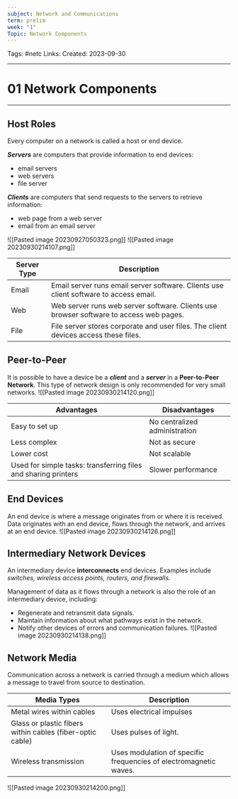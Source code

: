 ```yaml
---
subject: Network and Communications
term: prelim
week: "1"
Topic: Network Components
---
```

Tags: #netc
Links:
Created: 2023-09-30

---
# 01 Network Components

---

## Host Roles

Every computer on a network is called a host or end device.

___Servers___ are computers that provide information to end devices:
- email servers
- web servers
- file server

___Clients___ are computers that send requests to the servers to retrieve information:
- web page from a web server
- email from an email server

![[Pasted image 20230927050323.png]]
![[Pasted image 20230930214107.png]]

| Server Type | Description                                                                            |
| ----------- | -------------------------------------------------------------------------------------- |
| Email       | Email server runs email server software. Clients use client software to access email.  |
| Web         | Web server runs web server software. Clients use browser software to access web pages. |
| File        |    File server stores corporate and user files. The client devices access these files.                                                                                    |

## Peer-to-Peer
It is possible to have a device be a ___client___ and a ___server___ in a __Peer-to-Peer Network__. 
This type of network design is only recommended for very small networks.
![[Pasted image 20230930214120.png]]

 
| Advantages                                                     | Disadvantages                 |   
| -------------------------------------------------------------- | ----------------------------- |
| Easy to set up                                                 | No centralized administration |     
| Less complex                                                   | Not as secure                 |  
| Lower cost                                                     | Not scalable                  | 
| Used for simple tasks: transferring files and sharing printers | Slower performance            |   


## End Devices
An end device is where a message originates from or where it is received. 
Data originates with an end device, flows through the network, and arrives at an end device.
![[Pasted image 20230930214126.png]]
## Intermediary Network Devices
An intermediary device __interconnects__ end devices.
Examples include _switches, wireless access points, routers, and firewalls._

Management of data as it flows through a network is also the role of an intermediary device, including:

- Regenerate and retransmit data signals.
- Maintain information about what pathways exist in the network.
- Notify other devices of errors and communication failures.
![[Pasted image 20230930214138.png]]
## Network Media
Communication across a network is carried through a medium which allows a message to travel from source to destination.
 
| Media Types                                               | Description                                                       |  
| --------------------------------------------------------- | ----------------------------------------------------------------- |
| Metal wires within cables                                 | Uses electrical impulses                                          |    
| Glass or plastic fibers within cables (fiber-optic cable) | Uses pulses of light.                                             |   
| Wireless transmission                                     | Uses modulation of specific frequencies of electromagnetic waves. |
![[Pasted image 20230930214200.png]]
